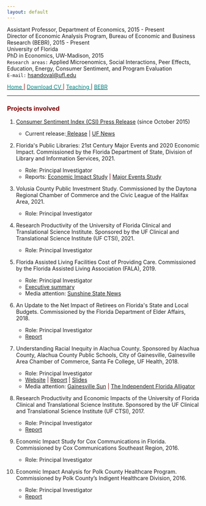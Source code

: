 ```yaml
---
layout: default
---
```


Assistant Professor, Department of Economics, 2015 - Present  
Director of Economic Analysis Program, Bureau of Economic and Business Research (BEBR), 2015 - Present  
University of Florida  
PhD in Economics, UW-Madison, 2015  
`Research areas:` Applied Microenomics, Social Interactions, Peer Effects, Education, Energy, Consumer Sentiment, and Program Evaluation  
`E-mail:` [hsandoval@ufl.edu](mailto:hsandoval@ufl.edu) 


[<span style="color: teal"> Home </span>](index.html) <span style="color: maroon"> &#124; </span> <a href="https://hhsandoval.github.io/cvhhsg.pdf" target="_blank"> <span style="color: teal"> Download CV </span> </a> <span style="color: maroon"> &#124; </span> [<span style="color: teal"> Teaching </span>](teaching.html) <span style="color: maroon"> &#124; </span> [<span style="color: teal"> BEBR </span>](bebr.html)

* * *

### <span style="color: maroon"> Projects involved </span>


1. [Consumer Sentiment Index (CSI) Press Release](https://www.bebr.ufl.edu/florida-consumer-sentiment/) (since October 2015)
    * Current release:[ Release](https://www.bebr.ufl.edu/wp-content/uploads/2022/05/csi_2022_31_may.pdf) <span style="color: maroon"> &#124; </span> [UF News](https://news.ufl.edu/2022/06/may-consumer-sentiment-falls/)

2. Florida's Public Libraries: 21st Century Major Events and 2020 Economic Impact. Commissioned by the Florida Department of State, Division of Library and Information Services, 2021. 
    * Role: Principal Investigator 
    * Reports: [Economic Impact Study](https://dos.myflorida.com/library-archives/library-development/data/economic-impact/) <span style="color: maroon"> &#124; </span>  [Major Events Study](https://dos.myflorida.com/library-archives/library-development/data/major-events/)

3. Volusia County Public Investment Study. Commissioned by the Daytona Regional Chamber of Commerce and the Civic League of the Halifax Area, 2021. 
    * Role: Principal Investigator 

4. Research Productivity of the University of Florida Clinical and Translational Science Institute. Sponsored by the UF Clinical and Translational Science Institute (UF CTSI), 2021. 
    * Role: Principal Investigator 

5. Florida Assisted Living Facilities Cost of Providing Care. Commissioned by the Florida Assisted Living Association (FALA), 2019.
    * Role: Principal Investigator 
    * [Executive summary](https://www.fala.org/ALF-Cost-of-Care-Study.html)
    * Media attention: [Sunshine State News](http://www.sunshinestatenews.com/story/florida-alfs-face-rising-cost-few-skilled-workers)

6. An Update to the Net Impact of Retirees on Florida's State and Local Budgets. Commissioned by the Florida Department of Elder Affairs, 2018.
    * Role: Principal Investigator 
    * [Report](http://www.elderaffairs.state.fl.us/)

7. Understanding Racial Inequity in Alachua County. Sponsored by Alachua County, Alachua County Public Schools, City of Gainesville, Gainesville Area Chamber of Commerce, Santa Fe College, UF Health, 2018.
    * Role: Principal Investigator 
    * [Website](https://www.bebr.ufl.edu/economics/racial-inequity) <span style="color: maroon"> &#124; </span> [Report](https://www.bebr.ufl.edu/sites/default/files/Research%20Reports/ri1_baseline_report.pdf) <span style="color: maroon"> &#124; </span> [Slides](https://www.bebr.ufl.edu/sites/default/files/Research\%20Reports/ri3_presentation_slides.pdf)
    * Media attention: [Gainesville Sun](http://www.gainesville.com/news/20180113/disparity-study-alachua-county-blacks-face-bigger-hurdles?start=2) <span style="color: maroon"> &#124; </span> [The Independent Florida Alligator](https://www.alligator.org/news/uf-researchers-released-a-report-on-alachua-county-s-racial/article_9ddb58aa-fa22-11e7-8e34-a726da16f65c.html) 

8. Research Productivity and Economic Impacts of the University of Florida Clinical and Translational Science Institute. Sponsored by the UF Clinical and Translational Science Institute (UF CTSI), 2017.
    * Role: Principal Investigator
    * [Report](https://www.ctsi.ufl.edu/about/research-initiatives/economic-impact-analysis/) 

9. Economic Impact Study for Cox Communications in Florida. Commissioned by Cox Communications Southeast Region, 2016.
    * Role: Principal Investigator 

10. Economic Impact Analysis for Polk County Healthcare Program. Commissioned by Polk County’s Indigent Healthcare Division, 2016.
    * Role: Principal Investigator 
    * [Report](https://www.bebr.ufl.edu/sites/default/files/Research\%20Reports/polk_report_6-8-16.pdf)

